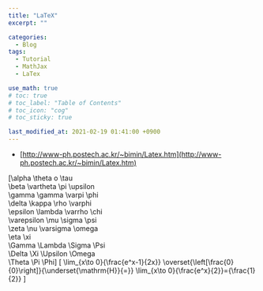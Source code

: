 ```yaml
---
title: "LaTeX"
excerpt: ""

categories:
  - Blog
tags:
  - Tutorial
  - MathJax
  - LaTex

use_math: true
# toc: true 
# toc_label: "Table of Contents"
# toc_icon: "cog"
# toc_sticky: true

last_modified_at: 2021-02-19 01:41:00 +0900
---
```


* [http://www-ph.postech.ac.kr/~bimin/Latex.htm](http://www-ph.postech.ac.kr/~bimin/Latex.htm)


\[\alpha               \theta               o                  \tau          
 \beta                \vartheta           \pi                 \upsilon      
 \gamma               \gamma              \varpi              \phi          
 \delta               \kappa              \rho                \varphi       
 \epsilon             \lambda             \varrho             \chi          
 \varepsilon          \mu                 \sigma              \psi          
 \zeta                \nu                 \varsigma           \omega        
 \eta                 \xi                                           
 \Gamma               \Lambda             \Sigma              \Psi          
 \Delta               \Xi                 \Upsilon            \Omega        
 \Theta               \Pi                 \Phi\]
\[
\lim_{x\to 0}{\frac{e^x-1}{2x}}
\overset{\left[\frac{0}{0}\right]}{\underset{\mathrm{H}}{=}}
\lim_{x\to 0}{\frac{e^x}{2}}={\frac{1}{2}}
\]
